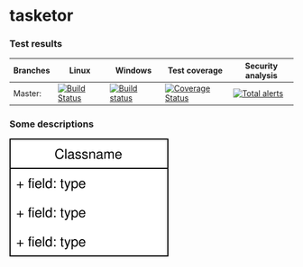 # tasketor

### Test results

Branches  | Linux | Windows | Test coverage | Security analysis
----------|-------|---------|---------------| -----------------
Master:   | [![Build Status](https://travis-ci.com/m7b/tasketor.svg?branch=master)](https://travis-ci.com/m7b/tasketor) | [![Build status](https://ci.appveyor.com/api/projects/status/t66h9bjoyxxb0i5e?svg=true)](https://ci.appveyor.com/project/m7b/tasketor) | [![Coverage Status](https://coveralls.io/repos/github/m7b/tasketor/badge.svg?branch=master)](https://coveralls.io/github/m7b/tasketor?branch=master) | [![Total alerts](https://img.shields.io/lgtm/alerts/g/m7b/tasketor.svg?logo=lgtm&logoWidth=18)](https://lgtm.com/projects/g/m7b/tasketor/alerts/)

### Some descriptions
![Alt text here](docs/data_structure.drawio.svg)
